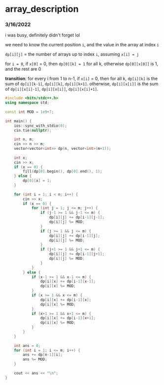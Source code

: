 # array_description
### 3/16/2022
i was busy, definitely didn't forget lol

we need to know the current position `i`, and the value in the array at index `i`

`dp[i][j]` = the number of arrays up to index `i`, assuming `x[i] = j`

for `i = 0`, if `x[0]` = 0, then `dp[0][k] = 1` for all k, otherwise `dp[0][x[0]]` is 1, and the rest are 0

**transition**: for every i from 1 to n-1, if `x[i]` = 0, then for all k, `dp[i][k]` is the sum of `dp[i][k-1]`, `dp[i][k]`, `dp[i][k+1]`.
otherwise, `dp[i][x[i]]` is the sum of `dp[i][x[i]-1]`, `dp[i][x[i]]`, `dp[i][x[i]+1]`.

```cpp
#include <bits/stdc++.h>
using namespace std;
 
const int MOD = 1e9+7;
 
int main() {
    ios::sync_with_stdio(0);
    cin.tie(nullptr);
 
    int n, m;
    cin >> n >> m;
    vector<vector<int>> dp(n, vector<int>(m+1));
 
    int x;
    cin >> x;
    if (x == 0) {
        fill(dp[0].begin(), dp[0].end(), 1);
    } else {
        dp[0][x] = 1;
    }
 
    for (int i = 1; i < n; i++) {
        cin >> x;
        if (x == 0) {
            for (int j = 1; j <= m; j++) {
                if (j-1 >= 1 && j-1 <= m) {
                    dp[i][j] += dp[i-1][j-1];
                    dp[i][j] %= MOD;
                }
                if (j >= 1 && j <= m) {
                    dp[i][j] += dp[i-1][j];
                    dp[i][j] %= MOD;
                }
                if (j+1 >= 1 && j+1 <= m) {
                    dp[i][j] += dp[i-1][j+1];
                    dp[i][j] %= MOD;
                }
            }
        } else {
            if (x-1 >= 1 && x-1 <= m) {
                dp[i][x] += dp[i-1][x-1];
                dp[i][x] %= MOD;
            }
            if (x >= 1 && x <= m) {
                dp[i][x] += dp[i-1][x];
                dp[i][x] %= MOD;
            }
            if (x+1 >= 1 && x+1 <= m) {
                dp[i][x] += dp[i-1][x+1];
                dp[i][x] %= MOD;
            }
        }
    }
 
    int ans = 0;
    for (int i = 1; i <= m; i++) {
        ans += dp[n-1][i];
        ans %= MOD;
    }
 
    cout << ans << "\n";
}
```
